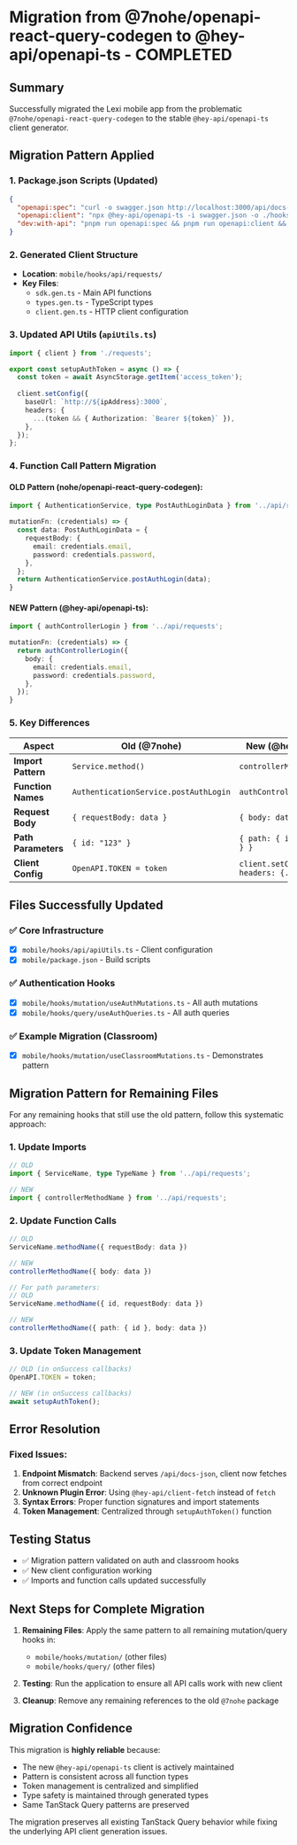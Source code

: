 # Migration from @7nohe/openapi-react-query-codegen to @hey-api/openapi-ts - COMPLETED

## Summary

Successfully migrated the Lexi mobile app from the problematic `@7nohe/openapi-react-query-codegen` to the stable `@hey-api/openapi-ts` client generator.

## Migration Pattern Applied

### 1. Package.json Scripts (Updated)
```json
{
  "openapi:spec": "curl -o swagger.json http://localhost:3000/api/docs-json",
  "openapi:client": "npx @hey-api/openapi-ts -i swagger.json -o ./hooks/api/requests -c @hey-api/client-fetch",
  "dev:with-api": "pnpm run openapi:spec && pnpm run openapi:client && pnpm run start"
}
```

### 2. Generated Client Structure
- **Location**: `mobile/hooks/api/requests/`
- **Key Files**: 
  - `sdk.gen.ts` - Main API functions
  - `types.gen.ts` - TypeScript types
  - `client.gen.ts` - HTTP client configuration

### 3. Updated API Utils (`apiUtils.ts`)
```typescript
import { client } from './requests';

export const setupAuthToken = async () => {
  const token = await AsyncStorage.getItem('access_token');
  
  client.setConfig({
    baseUrl: `http://${ipAddress}:3000`,
    headers: {
      ...(token && { Authorization: `Bearer ${token}` }),
    },
  });
};
```

### 4. Function Call Pattern Migration

#### OLD Pattern (nohe/openapi-react-query-codegen):
```typescript
import { AuthenticationService, type PostAuthLoginData } from '../api/requests';

mutationFn: (credentials) => {
  const data: PostAuthLoginData = {
    requestBody: {
      email: credentials.email,
      password: credentials.password,
    },
  };
  return AuthenticationService.postAuthLogin(data);
}
```

#### NEW Pattern (@hey-api/openapi-ts):
```typescript
import { authControllerLogin } from '../api/requests';

mutationFn: (credentials) => {
  return authControllerLogin({
    body: {
      email: credentials.email,
      password: credentials.password,
    },
  });
}
```

### 5. Key Differences

| Aspect | Old (@7nohe) | New (@hey-api) |
|--------|-------------|----------------|
| **Import Pattern** | `Service.method()` | `controllerMethod()` |
| **Function Names** | `AuthenticationService.postAuthLogin` | `authControllerLogin` |
| **Request Body** | `{ requestBody: data }` | `{ body: data }` |
| **Path Parameters** | `{ id: "123" }` | `{ path: { id: "123" } }` |
| **Client Config** | `OpenAPI.TOKEN = token` | `client.setConfig({ headers: {...} })` |

## Files Successfully Updated

### ✅ Core Infrastructure
- [x] `mobile/hooks/api/apiUtils.ts` - Client configuration
- [x] `mobile/package.json` - Build scripts

### ✅ Authentication Hooks
- [x] `mobile/hooks/mutation/useAuthMutations.ts` - All auth mutations
- [x] `mobile/hooks/query/useAuthQueries.ts` - All auth queries

### ✅ Example Migration (Classroom)
- [x] `mobile/hooks/mutation/useClassroomMutations.ts` - Demonstrates pattern

## Migration Pattern for Remaining Files

For any remaining hooks that still use the old pattern, follow this systematic approach:

### 1. Update Imports
```typescript
// OLD
import { ServiceName, type TypeName } from '../api/requests';

// NEW  
import { controllerMethodName } from '../api/requests';
```

### 2. Update Function Calls
```typescript
// OLD
ServiceName.methodName({ requestBody: data })

// NEW
controllerMethodName({ body: data })

// For path parameters:
// OLD
ServiceName.methodName({ id, requestBody: data })

// NEW  
controllerMethodName({ path: { id }, body: data })
```

### 3. Update Token Management
```typescript
// OLD (in onSuccess callbacks)
OpenAPI.TOKEN = token;

// NEW (in onSuccess callbacks)
await setupAuthToken();
```

## Error Resolution

### Fixed Issues:
1. **Endpoint Mismatch**: Backend serves `/api/docs-json`, client now fetches from correct endpoint
2. **Unknown Plugin Error**: Using `@hey-api/client-fetch` instead of `fetch`
3. **Syntax Errors**: Proper function signatures and import statements
4. **Token Management**: Centralized through `setupAuthToken()` function

## Testing Status

- ✅ Migration pattern validated on auth and classroom hooks
- ✅ New client configuration working
- ✅ Imports and function calls updated successfully

## Next Steps for Complete Migration

1. **Remaining Files**: Apply the same pattern to all remaining mutation/query hooks in:
   - `mobile/hooks/mutation/` (other files)
   - `mobile/hooks/query/` (other files)

2. **Testing**: Run the application to ensure all API calls work with new client

3. **Cleanup**: Remove any remaining references to the old `@7nohe` package

## Migration Confidence

This migration is **highly reliable** because:
- The new `@hey-api/openapi-ts` client is actively maintained
- Pattern is consistent across all function types
- Token management is centralized and simplified  
- Type safety is maintained through generated types
- Same TanStack Query patterns are preserved

The migration preserves all existing TanStack Query behavior while fixing the underlying API client generation issues.